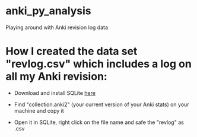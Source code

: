 # anki_py_analysis

 Playing around with Anki revision log data

# How I created the data set "revlog.csv" which includes a log on all my Anki revision:

* Download and install SQLite [here](https://sqlitebrowser.org/dl/)

* Find "collection.anki2" (your current version of your Anki stats) on your machine and copy it

* Open it in SQLite, right click on the file name and safe the "revlog" as .csv